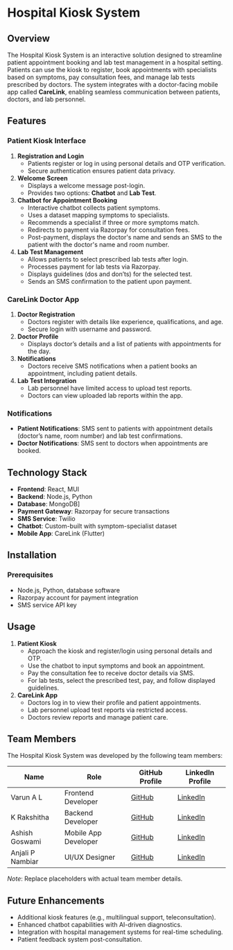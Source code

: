 # Hospital Kiosk System

## Overview
The Hospital Kiosk System is an interactive solution designed to streamline patient appointment booking and lab test management in a hospital setting. Patients can use the kiosk to register, book appointments with specialists based on symptoms, pay consultation fees, and manage lab tests prescribed by doctors. The system integrates with a doctor-facing mobile app called **CareLink**, enabling seamless communication between patients, doctors, and lab personnel.

## Features

### Patient Kiosk Interface
1. **Registration and Login**
   - Patients register or log in using personal details and OTP verification.
   - Secure authentication ensures patient data privacy.
2. **Welcome Screen**
   - Displays a welcome message post-login.
   - Provides two options: **Chatbot** and **Lab Test**.
3. **Chatbot for Appointment Booking**
   - Interactive chatbot collects patient symptoms.
   - Uses a dataset mapping symptoms to specialists.
   - Recommends a specialist if three or more symptoms match.
   - Redirects to payment via Razorpay for consultation fees.
   - Post-payment, displays the doctor's name and sends an SMS to the patient with the doctor's name and room number.
4. **Lab Test Management**
   - Allows patients to select prescribed lab tests after login.
   - Processes payment for lab tests via Razorpay.
   - Displays guidelines (dos and don’ts) for the selected test.
   - Sends an SMS confirmation to the patient upon payment.

### CareLink Doctor App
1. **Doctor Registration**
   - Doctors register with details like experience, qualifications, and age.
   - Secure login with username and password.
2. **Doctor Profile**
   - Displays doctor’s details and a list of patients with appointments for the day.
3. **Notifications**
   - Doctors receive SMS notifications when a patient books an appointment, including patient details.
4. **Lab Test Integration**
   - Lab personnel have limited access to upload test reports.
   - Doctors can view uploaded lab reports within the app.

### Notifications
- **Patient Notifications**: SMS sent to patients with appointment details (doctor’s name, room number) and lab test confirmations.
- **Doctor Notifications**: SMS sent to doctors when appointments are booked.

## Technology Stack
- **Frontend**: React, MUI
- **Backend**: Node.js, Python
- **Database**: MongoDB]
- **Payment Gateway**: Razorpay for secure transactions
- **SMS Service**: Twilio
- **Chatbot**: Custom-built with symptom-specialist dataset
- **Mobile App**: CareLink (Flutter)

## Installation

### Prerequisites
- Node.js, Python, database software
- Razorpay account for payment integration
- SMS service API key
  

## Usage
1. **Patient Kiosk**
   - Approach the kiosk and register/login using personal details and OTP.
   - Use the chatbot to input symptoms and book an appointment.
   - Pay the consultation fee to receive doctor details via SMS.
   - For lab tests, select the prescribed test, pay, and follow displayed guidelines.
2. **CareLink App**
   - Doctors log in to view their profile and patient appointments.
   - Lab personnel upload test reports via restricted access.
   - Doctors review reports and manage patient care.

## Team Members
The Hospital Kiosk System was developed by the following team members:

| Name              | Role                | GitHub Profile                              | LinkedIn Profile                                      |
|-------------------|---------------------|---------------------------------------------|-----------------------------------------------------|
| Varun A L   | Frontend Developer | [GitHub](https://github.com/varun-al)    | [LinkedIn](https://www.linkedin.com/in/varun-a-l-1099ba228/)      |
| K Rakshitha   | Backend Developer  | [GitHub](https://github.com/Rakshitha037)    | [LinkedIn](https://www.linkedin.com/in/k-rakshitha-131157229/)      |
| Ashish Goswami   | Mobile App Developer | [GitHub](https://github.com/ashish6298)  | [LinkedIn](https://www.linkedin.com/in/ashish-goswami-58797a24a/)      |
| Anjali P Nambiar   | UI/UX Designer     | [GitHub](https://github.com/2003anjali)    | [LinkedIn](https://www.linkedin.com/in/anjali-p-nambiar-9ab453241/)      |

*Note*: Replace placeholders with actual team member details.

## Future Enhancements
- Additional kiosk features (e.g., multilingual support, teleconsultation).
- Enhanced chatbot capabilities with AI-driven diagnostics.
- Integration with hospital management systems for real-time scheduling.
- Patient feedback system post-consultation.
